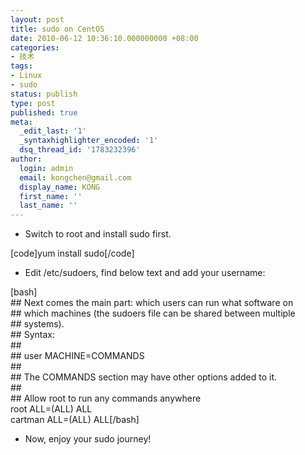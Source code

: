 ```yaml
---
layout: post
title: sudo on CentOS
date: 2010-06-12 10:36:10.000000000 +08:00
categories:
- 技术
tags:
- Linux
- sudo
status: publish
type: post
published: true
meta:
  _edit_last: '1'
  _syntaxhighlighter_encoded: '1'
  dsq_thread_id: '1783232396'
author:
  login: admin
  email: kongchen@gmail.com
  display_name: KONG
  first_name: ''
  last_name: ''
---
```

* Switch to root and install sudo first. 

\[code\]yum install sudo\[/code\]

* Edit /etc/sudoers, find below text and add your username: 

\[bash\]  
\#\# Next comes the main part: which users can run what software on  
\#\# which machines (the sudoers file can be shared between multiple  
\#\# systems).  
\#\# Syntax:  
\#\#  
\#\# user MACHINE=COMMANDS  
\#\#  
\#\# The COMMANDS section may have other options added to it.  
\#\#  
\#\# Allow root to run any commands anywhere  
root ALL=(ALL) ALL  
cartman ALL=(ALL) ALL\[/bash\]

* Now, enjoy your sudo journey!